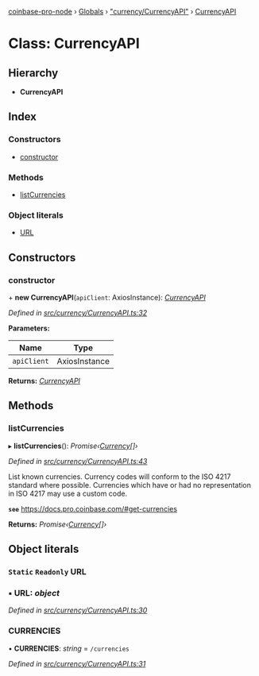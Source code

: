 [coinbase-pro-node](../README.md) › [Globals](../globals.md) › ["currency/CurrencyAPI"](../modules/_currency_currencyapi_.md) › [CurrencyAPI](_currency_currencyapi_.currencyapi.md)

# Class: CurrencyAPI

## Hierarchy

- **CurrencyAPI**

## Index

### Constructors

- [constructor](_currency_currencyapi_.currencyapi.md#constructor)

### Methods

- [listCurrencies](_currency_currencyapi_.currencyapi.md#listcurrencies)

### Object literals

- [URL](_currency_currencyapi_.currencyapi.md#static-readonly-url)

## Constructors

### constructor

\+ **new CurrencyAPI**(`apiClient`: AxiosInstance): _[CurrencyAPI](_currency_currencyapi_.currencyapi.md)_

_Defined in [src/currency/CurrencyAPI.ts:32](https://github.com/bennyn/coinbase-pro-node/blob/7b978cb/src/currency/CurrencyAPI.ts#L32)_

**Parameters:**

| Name        | Type          |
| ----------- | ------------- |
| `apiClient` | AxiosInstance |

**Returns:** _[CurrencyAPI](_currency_currencyapi_.currencyapi.md)_

## Methods

### listCurrencies

▸ **listCurrencies**(): _Promise‹[Currency](../interfaces/_currency_currencyapi_.currency.md)[]›_

_Defined in [src/currency/CurrencyAPI.ts:43](https://github.com/bennyn/coinbase-pro-node/blob/7b978cb/src/currency/CurrencyAPI.ts#L43)_

List known currencies. Currency codes will conform to the ISO 4217 standard where possible. Currencies which have or had no representation in ISO 4217 may use a custom code.

**`see`** https://docs.pro.coinbase.com/#get-currencies

**Returns:** _Promise‹[Currency](../interfaces/_currency_currencyapi_.currency.md)[]›_

## Object literals

### `Static` `Readonly` URL

### ▪ **URL**: _object_

_Defined in [src/currency/CurrencyAPI.ts:30](https://github.com/bennyn/coinbase-pro-node/blob/7b978cb/src/currency/CurrencyAPI.ts#L30)_

### CURRENCIES

• **CURRENCIES**: _string_ = `/currencies`

_Defined in [src/currency/CurrencyAPI.ts:31](https://github.com/bennyn/coinbase-pro-node/blob/7b978cb/src/currency/CurrencyAPI.ts#L31)_
